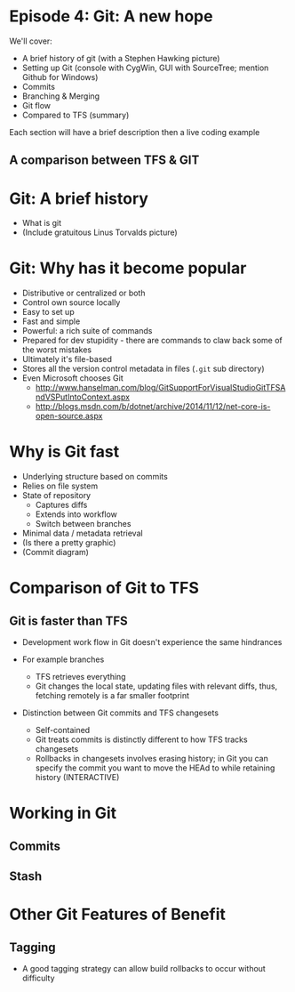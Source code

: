 # Episode 4: Git: A new hope

We'll cover:

* A brief history of git (with a Stephen Hawking picture)
* Setting up Git (console with CygWin, GUI with SourceTree; mention Github for Windows)
* Commits
* Branching & Merging
* Git flow
* Compared to TFS
(summary)

Each section will have a brief description then a live coding example

## A comparison between TFS & GIT

# Git: A brief history

* What is git
* (Include gratuitous Linus Torvalds picture)

# Git: Why has it become popular

* Distributive or centralized or both
* Control own source locally
* Easy to set up
* Fast and simple
* Powerful: a rich suite of commands
* Prepared for dev stupidity - there are commands to claw back some of the worst mistakes
* Ultimately it's file-based
* Stores all the version control metadata in files (`.git` sub directory)
* Even Microsoft chooses Git
  - http://www.hanselman.com/blog/GitSupportForVisualStudioGitTFSAndVSPutIntoContext.aspx
  - http://blogs.msdn.com/b/dotnet/archive/2014/11/12/net-core-is-open-source.aspx

# Why is Git fast

* Underlying structure based on commits
* Relies on file system
* State of repository
	- Captures diffs
	- Extends into workflow
	- Switch between branches
* Minimal data / metadata retrieval
* (Is there a pretty graphic)
* (Commit diagram)

# Comparison of Git to TFS

## Git is faster than TFS

* Development work flow in Git doesn't experience the same hindrances
* For example branches
	- TFS retrieves everything
	- Git changes the local state, updating files with relevant diffs, thus, fetching remotely is a far smaller footprint

* Distinction between Git commits and TFS changesets
	- Self-contained
	- Git treats commits is distinctly different to how TFS tracks changesets
	- Rollbacks in changesets involves erasing history; in Git you can specify the commit you want to move the HEAd to while retaining history (INTERACTIVE)

# Working in Git

## Commits

## Stash

# Other Git Features of Benefit

## Tagging

* A good tagging strategy can allow build rollbacks to occur without difficulty
